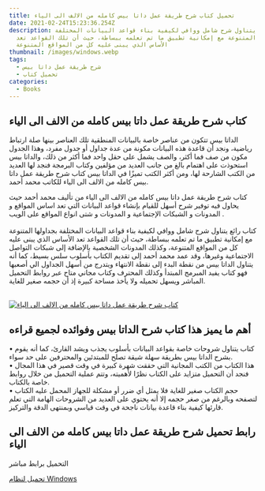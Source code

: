 ```yaml
---
title: تحميل كتاب شرح طريقة عمل داتا بيس كامله من الالف الى الياء
date: 2021-02-24T15:23:36.254Z
description: كتاب رائع يتناول شرح شامل ووافي لكيفية بناء قواعد البيانات المختلفة
  بجداولها المتنوعة مع إمكانية تطبيق ما تم تعلمه ببساطة، حيث أن تلك القواعد تعد
  الأساس الذي يبنى عليه كل من المواقع المتنوعة
thumbnail: /images/windows.webp
tags:
  - شرح طريقة عمل داتا بيس
  - تحميل كتاب
categories:
  - Books
---
```

<!--StartFragment-->

## كتاب شرح طريقة عمل داتا بيس كامله من الالف الى الياء

الداتا بيس تتكون من عناصر خاصة بالبيانات المنطقية تلك العناصر بينها صلة ارتباط رياضية، ونجد أن قاعدة هذه البيانات مكونة من عدة جداول أو جدول مفرد، وهذا الجدول مكون من صف فما أكثر، والصف يشمل على حقل واحد فما أكثر من ذلك، والداتا بيس استحوذت على اهتمام بالغ من جانب العديد من مؤلفين وكتاب البرمجة فنجد لها العديد من الكتب الشارحة لها، ومن أكثر الكتب تميزًا في الداتا بيس كتاب شرح طريقة عمل داتا بيس كامله من الالف الى الياء للكاتب محمد أحمد.

كتاب شرح طريقة عمل داتا بيس كامله من الالف الى الياء من تأليف محمد أحمد حيث يحاول فيه توفير شرح أسهل للقيام بإنشاء قواعد البيانات التي تعد اساس المواقع و المدونات و الشبكات الإجتماعية و المدونات و شتى انواع المواقع على الويب .\
\
كتاب رائع يتناول شرح شامل ووافي لكيفية بناء قواعد البيانات المختلفة بجداولها المتنوعة مع إمكانية تطبيق ما تم تعلمه ببساطة، حيث أن تلك القواعد تعد الأساس الذي يبنى عليه كل من المواقع المتنوعة، وكذلك المدونات الشخصية بالإضافة إلى شبكات التواصل الاجتماعية وغيرها، وقد عمد محمد أحمد إلى تقديم الكتاب بأسلوب سلس بسيط، كما أنه يتناول الداتا بيس من نقطة البدء إلى نقطة الانتهاء ويتدرج من أسهل الجداول الي أصعبها فهو كتاب يفيد المبرمج المبتدأ وكذلك المحترف وكتاب مجاني متاح عبر روابط التحميل المباشر ويسهل تحميله ولا يأخذ مساحة كبيرة إذ أن حجمه صغير للغاية.

\
[![كتاب شرح طريقة عمل داتا بيس كامله من الالف الى الياء](https://sptcdt.com/images/apps/thumb/solution-79047-1-600x.webp)](https://sptcdt.com/images/apps/thumb/solution-79047-1.gif)

## أهم ما يميز هذا كتاب شرح الداتا بيس وفوائده لجميع قراءه

• كتاب يتناول شروحات خاصة بقواعد البيانات بأسلوب يجذب ويشد القارئ، كما أنه يقوم بشرح الداتا بيس بطريقة سهلة شيقة تصلح للمبتدئين والمحترفين على حد سواء.\
• هذا الكتاب من الكتب المجانية التي حققت شهرة كبيرة في وقت قصير في هذا المجال فنجد أن التحميل متزايد على الكتاب نظرًا لأهميته، وتتم عملية التحميل من خلال روابط خاصة بالكتاب.\
• حجم الكتاب صغير للغاية فلا يمثل أي ضرر أو مشكلة للجهاز المحمل عليه الكتاب لتصفحه وبالرغم من صغر حجمه إلا أنه يحتوي على العديد من الشروحات الهامة التي تعلم قارئها كيفية بناء قاعدة بيانات ناجحة في وقت قياسي وبمنتهى الدقة والتركيز.

## رابط تحميل شرح طريقة عمل داتا بيس كامله من الالف الى الياء

التحميل برابط مباشر

[تحميل لنظام Windows](https://www.alsindibad.com/dl.asp?i=79047)

<!--EndFragment-->
